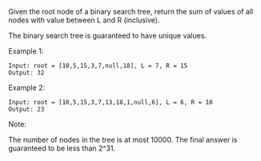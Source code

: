 Given the root node of a binary search tree, return the sum of values of all nodes with value between L and R (inclusive).

The binary search tree is guaranteed to have unique values.

 

Example 1:

```
Input: root = [10,5,15,3,7,null,18], L = 7, R = 15
Output: 32
```

Example 2:

```
Input: root = [10,5,15,3,7,13,18,1,null,6], L = 6, R = 10
Output: 23
```
 

Note:

The number of nodes in the tree is at most 10000.
The final answer is guaranteed to be less than 2^31.
